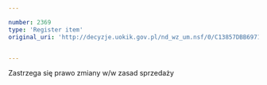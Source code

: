 ```yaml
---

number: 2369
type: 'Register item'
original_uri: 'http://decyzje.uokik.gov.pl/nd_wz_um.nsf/0/C13857DBB697133FC12578B1002238E5?OpenDocument'


---
```


Zastrzega się prawo zmiany w/w zasad sprzedaży
